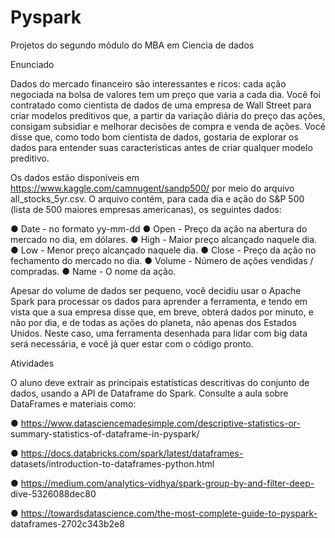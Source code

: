 # Pyspark

Projetos do segundo módulo do MBA em Ciencia de dados

Enunciado

Dados do mercado financeiro são interessantes e ricos: cada ação negociada na
bolsa de valores tem um preço que varia a cada dia. Você foi contratado como
cientista de dados de uma empresa de Wall Street para criar modelos preditivos
que, a partir da variação diária do preço das ações, consigam subsidiar e melhorar
decisões de compra e venda de ações. Você disse que, como todo bom cientista de
dados, gostaria de explorar os dados para entender suas características antes de
criar qualquer modelo preditivo.

Os dados estão disponíveis em https://www.kaggle.com/camnugent/sandp500/
por meio do arquivo all_stocks_5yr.csv. O arquivo contém, para cada dia e ação do
S&P 500 (lista de 500 maiores empresas americanas), os seguintes dados:

● Date - no formato yy-mm-dd
● Open - Preço da ação na abertura do mercado no dia, em dólares.
● High - Maior preço alcançado naquele dia.
● Low - Menor preço alcançado naquele dia.
● Close - Preço da ação no fechamento do mercado no dia.
● Volume - Número de ações vendidas / compradas.
● Name - O nome da ação.

Apesar do volume de dados ser pequeno, você decidiu usar o Apache Spark
para processar os dados para aprender a ferramenta, e tendo em vista que a sua
empresa disse que, em breve, obterá dados por minuto, e não por dia, e de todas as
ações do planeta, não apenas dos Estados Unidos. Neste caso, uma ferramenta
desenhada para lidar com big data será necessária, e você já quer estar com o
código pronto.

Atividades

O aluno deve extrair as principais estatísticas descritivas do conjunto de dados,
usando a API de Dataframe do Spark. Consulte a aula sobre DataFrames e
materiais como:

● https://www.datasciencemadesimple.com/descriptive-statistics-or-
summary-statistics-of-dataframe-in-pyspark/

● https://docs.databricks.com/spark/latest/dataframes-
datasets/introduction-to-dataframes-python.html

● https://medium.com/analytics-vidhya/spark-group-by-and-filter-deep-
dive-5326088dec80

● https://towardsdatascience.com/the-most-complete-guide-to-pyspark-
dataframes-2702c343b2e8
